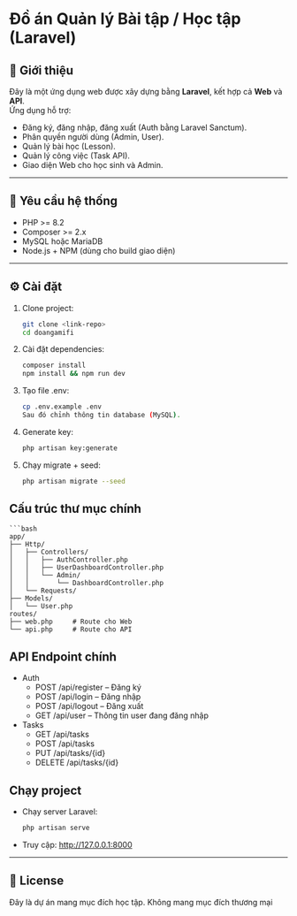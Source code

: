# Đồ án Quản lý Bài tập / Học tập (Laravel)

## 📌 Giới thiệu
Đây là một ứng dụng web được xây dựng bằng **Laravel**, kết hợp cả **Web** và **API**.  
Ứng dụng hỗ trợ:
- Đăng ký, đăng nhập, đăng xuất (Auth bằng Laravel Sanctum).
- Phân quyền người dùng (Admin, User).
- Quản lý bài học (Lesson).
- Quản lý công việc (Task API).
- Giao diện Web cho học sinh và Admin.

---

## 🚀 Yêu cầu hệ thống
- PHP >= 8.2
- Composer >= 2.x
- MySQL hoặc MariaDB
- Node.js + NPM (dùng cho build giao diện)

---

## ⚙️ Cài đặt
1. Clone project:
   ```bash
   git clone <link-repo>
   cd doangamifi

2. Cài đặt dependencies:
    ```bash
    composer install
    npm install && npm run dev

3. Tạo file .env:
    ```bash
    cp .env.example .env
    Sau đó chỉnh thông tin database (MySQL).
4. Generate key:
    ```bash
    php artisan key:generate
5. Chạy migrate + seed:
    ```bash
    php artisan migrate --seed

## Cấu trúc thư mục chính
    ```bash
    app/
    ├── Http/
    │   ├── Controllers/
    │   │   ├── AuthController.php
    │   │   ├── UserDashboardController.php
    │   │   └── Admin/
    │   │       └── DashboardController.php
    │   └── Requests/
    ├── Models/
    │   └── User.php
    routes/
    ├── web.php     # Route cho Web
    └── api.php     # Route cho API

## API Endpoint chính
* Auth
    - POST /api/register – Đăng ký
    - POST /api/login – Đăng nhập
    - POST /api/logout – Đăng xuất
    - GET /api/user – Thông tin user đang đăng nhập
* Tasks
    - GET /api/tasks
    - POST /api/tasks
    - PUT /api/tasks/{id}
    - DELETE /api/tasks/{id}

## Chạy project
* Chạy server Laravel:
    ```bash
    php artisan serve
* Truy cập: http://127.0.0.1:8000

---
## 📜 License
Đây là dự án mang mục đích học tập. Không mang mục đích thương mại


